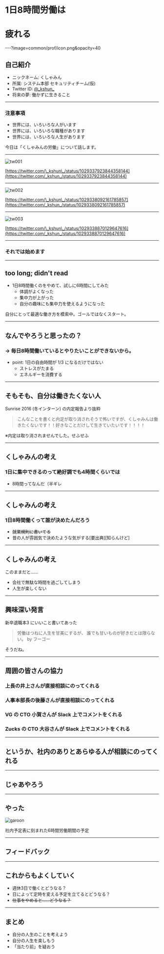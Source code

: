 # 1日8時間労働は
# 疲れる

---?image=common/prof/icon.png&opacity=40

## 自己紹介

- ニックネーム: くしゃみん
- 所属: システム本部 セキュリティチーム(仮)
- Twitter ID: [@\_kshun\_](https://twitter.com/_kshun_)
- 将来の夢: 働かずに生きること

---

### 注意事項

- 世界には、いろいろな人がいます
- 世界には、いろいろな職種があります
- 世界には、いろいろな人生があります

今日は「くしゃみんの労働」について話します。

---

![tw001](20180817_vglt/img/tw001.png)

[https://twitter.com/\_kshun\_/status/1029337923844358144](https://twitter.com/_kshun_/status/1029337923844358144)

---

![tw002](20180817_vglt/img/tw002.png)

[https://twitter.com/\_kshun\_/status/1029338092161785857](https://twitter.com/_kshun_/status/1029338092161785857)

---

![tw003](20180817_vglt/img/tw003.png)

[https://twitter.com/\_kshun\_/status/1029338870129647616](https://twitter.com/_kshun_/status/1029338870129647616)

---

### それでは始めます

---

## too long; didn't read

- 1日8時間働くのをやめて、試しに6時間にしてみた
    - 体調がよくなった
    - 集中力が上がった
    - 自分の趣味にも集中力を使えるようになった

自分にとって最適な働き方を模索中。ゴールではなくスタート。

---

## なんでやろうと思ったの？

### -> 毎日8時間働いているとやりたいことができないから。

- point: 1日の自由時間が 1/3 になるだけではない
    - ストレスがたまる
    - エネルギーを消費する

---

## そもそも、自分は働きたくない人

Sunrise 2016 (冬インターン) の内定報告より抜粋

> こんなことを書くと内定が取り消されそうで怖いですが、くしゃみんは働きたくないです！！好きなことだけして生きていたいです！！！！

※内定は取り消されませんでした。せふせふ

---

## くしゃみんの考え

### 1日に集中できるのって絶好調でも4時間くらいでは

- 8時間ってなんだ（半ギレ

---

## くしゃみんの考え

### 1日8時間働くって誰が決めたんだろう

- ~~就業規則に書いてる~~
- 昔の人が雰囲気で決めたような気がする\[要出典\]\[知らんけど\]

---

## くしゃみんの考え

このままだと……

- 会社で無駄な時間を過ごしてしまう
- 人生が楽しくない

---

## 興味深い発言

新卒退職本3 にいいこと書いてあった

> 労働はつねに人生を甘美にするが、
> 誰でも甘いものが好きだとは限らない。
> by フーゴー

そうだね。

---

## 周囲の皆さんの協力

### 上長の井上さんが直接相談にのってくれる
### 人事本部長の後藤さんが直接相談にのってくれる
### VG の CTO 小賀さんが Slack 上でコメントをくれる
### Zucks の CTO 大谷さんが Slack 上でコメントをくれる

---

## というか、社内のありとあらゆる人が相談にのってくれる

---

## じゃあやろう

---

## やった

![garoon](20180817_vglt/img/garoon1.png)

社内予定表に刻まれた6時間労働期間の予定

---

## フィードバック



---

## これからもよくしていく

- 週休3日で働くとどうなる？
- 日によって定時を変える予定を立てるとどうなる？
- ~~仕事をやめると……どうなる？~~

---

## まとめ

- 自分の人生のことを考えよう
- 自分の人生を楽しもう
- 「当たり前」を疑おう

